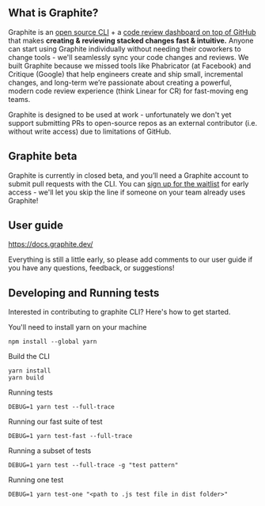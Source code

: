 ## What is Graphite?

Graphite is an [open source CLI](https://github.com/screenplaydev/graphite-cli/) + a [code review dashboard on top of GitHub](https://app.graphite.dev) that makes **creating & reviewing stacked changes fast & intuitive.**  Anyone can start using Graphite individually without needing their coworkers to change tools - we'll seamlessly sync your code changes and reviews.  We built Graphite because we missed tools like Phabricator (at Facebook) and Critique (Google) that help engineers create and ship small, incremental changes, and long-term we’re passionate about creating a powerful, modern code review experience (think Linear for CR) for fast-moving eng teams.

Graphite is designed to be used at work - unfortunately we don't yet support submitting PRs to open-source repos as an external contributor (i.e. without write access) due to limitations of GitHub.

## Graphite beta
Graphite is currently in closed beta, and you’ll need a Graphite account to submit pull requests with the CLI.  You can [sign up for the waitlist](https://graphite.dev) for early access - we'll let you skip the line if someone on your team already uses Graphite!

## User guide

<https://docs.graphite.dev/>

Everything is still a little early, so please add comments to our user guide if you have any questions, feedback, or suggestions!


## Developing and Running tests

Interested in contributing to graphite CLI? Here's how to get started.

You'll need to install yarn on your machine
```
npm install --global yarn
```

Build the CLI
```
yarn install
yarn build
```

Running tests
```
DEBUG=1 yarn test --full-trace
```

Running our fast suite of test
```
DEBUG=1 yarn test-fast --full-trace
```

Running a subset of tests
```
DEBUG=1 yarn test --full-trace -g "test pattern"
```

Running one test
```
DEBUG=1 yarn test-one "<path to .js test file in dist folder>"
```
